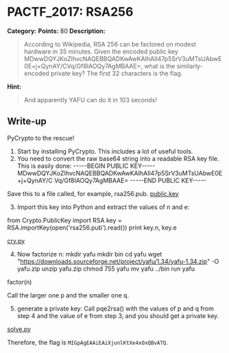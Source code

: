 # PACTF_2017: RSA256

**Category:**
**Points:** 80
**Description:**

>According to Wikipedia, RSA 256 can be factored on modest hardware in 35 minutes. Given the encoded public key MDwwDQYJKoZIhvcNAQEBBQADKwAwKAIhAIl47p5SrV3uMTsUAbwE0E+j+QynAY/CVq/Gf8IAOQy7AgMBAAE=, what is the similarly-encoded private key? The first 32 characters is the flag.

**Hint:**

>And apparently YAFU can do it in 103 seconds!

## Write-up
PyCrypto to the rescue!

1. Start by installing PyCrypto. This includes a lot of useful tools.
2. You need to convert the raw base64 string into a readable RSA key file. This is easily done:
-----BEGIN PUBLIC KEY-----
MDwwDQYJKoZIhvcNAQEBBQADKwAwKAIhAIl47p5SrV3uMTsUAbwE0E+j+QynAY/C
Vq/Gf8IAOQy7AgMBAAE=
-----END PUBLIC KEY-----

Save this to a file called, for example, rsa256.pub.
[public.key](rsa256.pub)

3. Import this key into Python and extract the values of n and e:

from Crypto.PublicKey import RSA
key = RSA.importKey(open('rsa256.pub').read())
print key.n, key.e

[cry.py](cry.py)

4. Now factorize n:
mkdir yafu
mkdir bin
cd yafu
wget "https://downloads.sourceforge.net/project/yafu/1.34/yafu-1.34.zip" -O yafu.zip
unzip yafu.zip
chmod 755 yafu
mv yafu ../bin
run yafu

factor(n)

Call the larger one p and the smaller one q.

5. generate a private key:
Call pqe2rsa() with the values of p and q from step 4 and the value of e from step 3, and you should get a private key.

[solve.py](solve.py)

Therefore, the flag is `MIGpAgEAAiEAiXjunlKtXe4xOxQBvATQ`.
